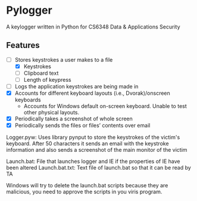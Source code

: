 # Pylogger
A keylogger written in Python for CS6348 Data & Applications Security

## Features
- [ ] Stores keystrokes a user makes to a file
  - [x] Keystrokes
  - [ ] Clipboard text
  - [ ] Length of keypress
- [ ] Logs the application keystrokes are being made in
- [x] Accounts for different keyboard layouts (i.e., Dvorak)/onscreen keyboards
  - Accounts for Windows default on-screen keyboard. Unable to test other physical layouts.
- [x] Periodically takes a screenshot of whole screen
- [x] Periodically sends the files or files’ contents over email

Logger.pyw: Uses library pynput to store the keystrokes of the victim's keyboard. After 50 characters it sends an email with the keystroke information and also sends a screenshot of the main monitor of the victim

Launch.bat: File that launches logger and IE if the properties of IE have been altered
Launch.bat.txt: Text file of launch.bat so that it can be read by TA

Windows will try to delete the launch.bat scripts because they are malicious, you need to approve the scripts in you viris program.
